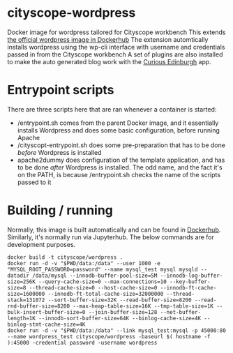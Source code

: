 # cityscope-wordpress
Docker image for wordpress tailored for Cityscope workbench
This extends [the official wordpress image in Dockerhub](https://hub.docker.com/_/wordpress/) 
The extension automtically installs wordpress using the wp-cli interface with username and credentials passed in from the Cityscope workbench
A set of plugins are also installed to make the auto generated blog work with the [Curious Edinburgh](curiousedinburgh.org) app. 

# Entrypoint scripts

There are three scripts here that are ran whenever a container is started:

* /entrypoint.sh comes from the parent Docker image, and it essentially installs Wordpress and does some basic configuration, before running Apache
* /cityscopt-entrypoint.sh does some pre-preparation that has to be done *before* Wordpress is installed
* apache2dummy does configuration of the template application, and has to be done *after* Wordpress is installed. The odd name, and the fact it's on the PATH, is because /entrypoint.sh checks the name of the scripts passed to it

# Building / running

Normally, this image is built automatically and can be found in [Dockerhub](https://hub.docker.com/r/cityscope/wordpress/).
Similarly, it's normally run via Jupyterhub.
The below commands are for development purposes.

    docker build -t cityscope/wordpress .
    docker run -d -v "$PWD/data:/data" --user 1000 -e "MYSQL_ROOT_PASSWORD=password" --name mysql_test mysql mysqld --datadir /data/mysql --innodb-buffer-pool-size=5M --innodb-log-buffer-size=256K --query-cache-size=0 --max-connections=10 --key-buffer-size=8 --thread-cache-size=0 --host-cache-size=0 --innodb-ft-cache-size=1600000 --innodb-ft-total-cache-size=32000000 --thread-stack=131072 --sort-buffer-size=32K --read-buffer-size=8200 --read-rnd-buffer-size=8200 --max-heap-table-size=16K --tmp-table-size=1K --bulk-insert-buffer-size=0 --join-buffer-size=128 --net-buffer-length=1K --innodb-sort-buffer-size=64K --binlog-cache-size=4K --binlog-stmt-cache-size=4K
    docker run -d -v "$PWD/data:/data" --link mysql_test:mysql -p 45000:80 --name wordpress_test cityscope/wordpress -baseurl $( hostname -f ):45000 -credential password -username wordpress


